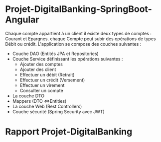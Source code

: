 # Projet-DigitalBanking-SpringBoot-Angular
Chaque compte appartient à un client il existe deux types de comptes : Courant et Epargnes. chaque Compte peut subir des opérations de types Débit ou crédit.
L'application se compose des couches suivantes :
- Couche DAO (Entités JPA et Repositories)
- Couche Service définissant les opérations suivantes :
    - Ajouter des comptes
    - Ajouter des client
    - Effectuer un débit (Retrait)
    - Effectuer un crédit (Versement)
    - Effectuer un virement
    - Consulter un compte
- La couche DTO
- Mappers (DTO <=>Entities)
- La couche Web (Rest Controllers)
- Couche sécurité (Spring Security avec JWT)
# Rapport Projet-DigitalBanking
